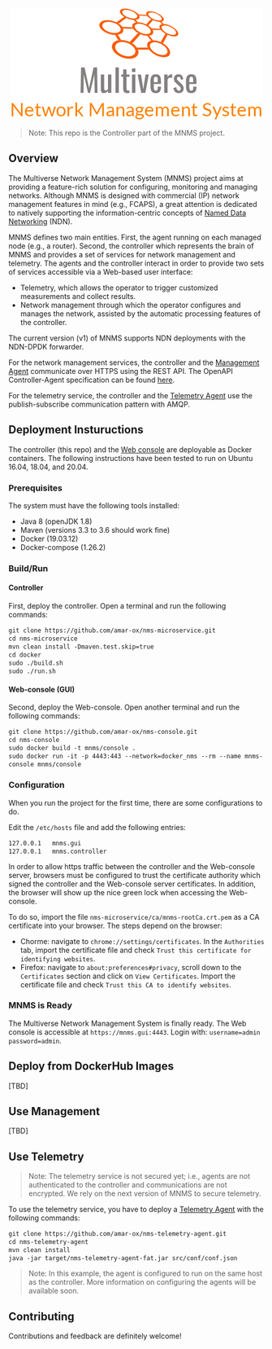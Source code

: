 
<!-- h1 align="center"> Multiverse Network Management System [Controller] </h1 -->
<p align="center">
  <img src="docs/images/logo.png" />
</p>

> Note: This repo is the Controller part of the MNMS project.

## Overview
The Multiverse Network Management System (MNMS) project aims at providing a feature-rich solution for configuring, monitoring and managing networks. 
Although MNMS is designed with commercial (IP) network management features in mind (e.g., FCAPS), a great attention is dedicated to natively supporting the information-centric concepts of [Named Data Networking](https://named-data.net/) (NDN).

MNMS defines two main entities. First, the agent running on each managed node (e.g., a router). Second, the controller which represents the brain of MNMS and provides a set of services for network management and telemetry. 
The agents and the controller interact in order to provide two sets of services accessible via a Web-based user interface: 
- Telemetry, which allows the operator to trigger customized measurements and collect results.
- Network management through which the operator configures and manages the network, assisted by the automatic processing features of the controller.

The current version (v1) of MNMS supports NDN deployments with the NDN-DPDK forwarder. 

For the network management services, the controller and the [Management Agent](https://github.com/elmiomar/nms-agent) communicate over HTTPS using the REST API. The OpenAPI Controller-Agent specification can be found [here](https://github.com/amar-ox/nms-microservice/blob/master/docs/openapi/controller-to-agent.yaml). 

For the telemetry service, the controller and the [Telemetry Agent](https://github.com/amar-ox/nms-telemetry-agent) use the publish-subscribe communication pattern with AMQP.

## Deployment Instuructions
The controller (this repo) and the [Web console](https://github.com/amar-ox/nms-console.git) are deployable as Docker containers. 
The following instructions have been tested to run on Ubuntu 16.04, 18.04, and 20.04.

### Prerequisites
The system must have the following tools installed:
- Java 8 (openJDK 1.8)
- Maven (versions 3.3 to 3.6 should work fine)
- Docker (19.03.12)
- Docker-compose (1.26.2)

### Build/Run
#### Controller
First, deploy the controller. Open a terminal and run the following commands:

```
git clone https://github.com/amar-ox/nms-microservice.git
cd nms-microservice
mvn clean install -Dmaven.test.skip=true
cd docker
sudo ./build.sh
sudo ./run.sh
```

#### Web-console (GUI)
Second, deploy the Web-console. Open another terminal and run the following commands:

```
git clone https://github.com/amar-ox/nms-console.git
cd nms-console
sudo docker build -t mnms/console .
sudo docker run -it -p 4443:443 --network=docker_nms --rm --name mnms-console mnms/console
```

### Configuration
When you run the project for the first time, there are some configurations to do.

Edit the `/etc/hosts` file and add the following entries:
```
127.0.0.1	mnms.gui
127.0.0.1	mnms.controller
```

In order to allow https traffic between the controller and the Web-console server, browsers must be configured to trust the certificate authority which signed the controller and the Web-console server certificates.
In addition, the browser will show up the nice green lock when accessing the Web-console.

To do so, import the file `nms-microservice/ca/mnms-rootCa.crt.pem` as a CA certificate into your browser. The steps depend on the browser:

- Chorme: navigate to `chrome://settings/certificates`. In the `Authorities` tab, import the certificate file and check `Trust this certificate for identifying websites`.
- Firefox: navigate to `about:preferences#privacy`, scroll down to the `Certificates` section and click on `View Certificates`. 
Import the certificate file and check `Trust this CA to identify websites`.

### MNMS is Ready
The Multiverse Network Management System is finally ready.
The Web console is accessible at `https://mnms.gui:4443`.
Login with: `username=admin password=admin`.

## Deploy from DockerHub Images
[TBD]

## Use Management
[TBD]

## Use Telemetry
> Note: The telemetry service is not secured yet; i.e., agents are not authenticated to the controller and communications are not encrypted. We rely on the next version of MNMS to secure telemetry.

To use the telemetry service, you have to deploy a [Telemetry Agent](https://github.com/amar-ox/nms-telemetry-agent) with the following commands:
```
git clone https://github.com/amar-ox/nms-telemetry-agent.git
cd nms-telemetry-agent
mvn clean install
java -jar target/nms-telemetry-agent-fat.jar src/conf/conf.json
```
> Note: In this example, the agent is configured to run on the same host as the controller.
More information on configuring the agents will be available soon.

## Contributing
Contributions and feedback are definitely welcome!
